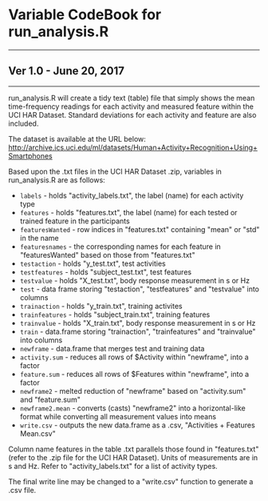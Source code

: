 # Variable CodeBook for run_analysis.R #
-------------------------------------------------------------------------------------------------------------------------
## Ver 1.0 - June 20, 2017
-------------------------------------------------------------------------------------------------------------------------

run_analysis.R will create a tidy text (table) file that simply shows the mean time-frequency readings for each activity and measured feature within the UCI HAR Dataset. Standard deviations for each activity and feature are also included.

The dataset is available at the URL below: 
http://archive.ics.uci.edu/ml/datasets/Human+Activity+Recognition+Using+Smartphones

Based upon the .txt files in the UCI HAR Dataset .zip, variables in run_analysis.R are as follows:
* `labels` - holds "activity_labels.txt", the label (name) for each activity type
* `features` - holds "features.txt", the label (name) for each tested or trained feature in the participants
* `featuresWanted` - row indices in "features.txt" containing "mean" or "std" in the name 
* `featuresnames` - the corresponding names for each feature in "featuresWanted" based on those from "features.txt"
* `testaction` - holds "y_test.txt", test activities
* `testfeatures` - holds "subject_test.txt", test features
* `testvalue` - holds "X_test.txt", body response measurement in s or Hz
* `test` - data frame storing "testaction", "testfeatures" and "testvalue" into columns
* `trainaction` - holds "y_train.txt", training activites
* `trainfeatures` - holds "subject_train.txt", training features
* `trainvalue` - holds "X_train.txt", body response measurement in s or Hz
* `train` - data.frame storing "trainaction", "trainfeatures" and "trainvalue" into columns
* `newframe` - data.frame that merges test and training data
* `activity.sum` - reduces all rows of $Activity within "newframe", into a factor
* `feature.sum` - reduces all rows of $Features within "newframe", into a factor
* `newframe2` - melted reduction of "newframe" based on "activity.sum" and "feature.sum"
* `newframe2.mean` - converts (casts) "newframe2" into a horizontal-like format while converting all measurement values into means
* `write.csv` - outputs the new data.frame as a .csv, "Activities + Features Mean.csv"


Column name features in the table .txt parallels those found in "features.txt" (refer to the .zip file for the UCI HAR Dataset). Units of measurements are in s and Hz. Refer to "activity_labels.txt" for a list of activity types. 
  
The final write line may be changed to a "write.csv" function to generate a .csv file. 
